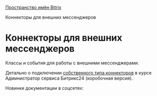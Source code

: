 [Пространство имён Bitrix](/api_d7/bitrix/index.php)

Коннекторы для внешних мессенджеров

Коннекторы для внешних мессенджеров
===================================

Классы и события для работы с внешними мессенджерами.

Детально о подключении [собственного типа коннекторов](https://dev.1c-bitrix.ru/learning/course/index.php?COURSE_ID=48&LESSON_ID=2184) в курсе Администратор сервиса Битрикс24 (коробочная версия).

Новинки документации в соцсетях: